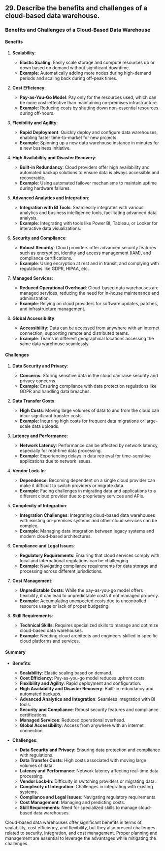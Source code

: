 ## 29. Describe the benefits and challenges of a cloud-based data warehouse.


### Benefits and Challenges of a Cloud-Based Data Warehouse

#### Benefits

1. **Scalability**:
   - **Elastic Scaling**: Easily scale storage and compute resources up or down based on demand without significant downtime.
   - **Example**: Automatically adding more nodes during high-demand periods and scaling back during off-peak times.

2. **Cost Efficiency**:
   - **Pay-as-You-Go Model**: Pay only for the resources used, which can be more cost-effective than maintaining on-premises infrastructure.
   - **Example**: Reducing costs by shutting down non-essential resources during off-hours.

3. **Flexibility and Agility**:
   - **Rapid Deployment**: Quickly deploy and configure data warehouses, enabling faster time-to-market for new projects.
   - **Example**: Spinning up a new data warehouse instance in minutes for a new business initiative.

4. **High Availability and Disaster Recovery**:
   - **Built-in Redundancy**: Cloud providers offer high availability and automated backup solutions to ensure data is always accessible and recoverable.
   - **Example**: Using automated failover mechanisms to maintain uptime during hardware failures.

5. **Advanced Analytics and Integration**:
   - **Integration with BI Tools**: Seamlessly integrates with various analytics and business intelligence tools, facilitating advanced data analysis.
   - **Example**: Integrating with tools like Power BI, Tableau, or Looker for interactive data visualizations.

6. **Security and Compliance**:
   - **Robust Security**: Cloud providers offer advanced security features such as encryption, identity and access management (IAM), and compliance certifications.
   - **Example**: Using encryption at rest and in transit, and complying with regulations like GDPR, HIPAA, etc.

7. **Managed Services**:
   - **Reduced Operational Overhead**: Cloud-based data warehouses are managed services, reducing the need for in-house maintenance and administration.
   - **Example**: Relying on cloud providers for software updates, patches, and infrastructure management.

8. **Global Accessibility**:
   - **Accessibility**: Data can be accessed from anywhere with an internet connection, supporting remote and distributed teams.
   - **Example**: Teams in different geographical locations accessing the same data warehouse seamlessly.

#### Challenges

1. **Data Security and Privacy**:
   - **Concerns**: Storing sensitive data in the cloud can raise security and privacy concerns.
   - **Example**: Ensuring compliance with data protection regulations like GDPR and handling data breaches.

2. **Data Transfer Costs**:
   - **High Costs**: Moving large volumes of data to and from the cloud can incur significant transfer costs.
   - **Example**: Incurring high costs for frequent data migrations or large-scale data uploads.

3. **Latency and Performance**:
   - **Network Latency**: Performance can be affected by network latency, especially for real-time data processing.
   - **Example**: Experiencing delays in data retrieval for time-sensitive applications due to network issues.

4. **Vendor Lock-In**:
   - **Dependence**: Becoming dependent on a single cloud provider can make it difficult to switch providers or migrate data.
   - **Example**: Facing challenges in migrating data and applications to a different cloud provider due to proprietary services and APIs.

5. **Complexity of Integration**:
   - **Integration Challenges**: Integrating cloud-based data warehouses with existing on-premises systems and other cloud services can be complex.
   - **Example**: Managing data integration between legacy systems and modern cloud-based architectures.

6. **Compliance and Legal Issues**:
   - **Regulatory Requirements**: Ensuring that cloud services comply with local and international regulations can be challenging.
   - **Example**: Navigating compliance requirements for data storage and processing across different jurisdictions.

7. **Cost Management**:
   - **Unpredictable Costs**: While the pay-as-you-go model offers flexibility, it can lead to unpredictable costs if not managed properly.
   - **Example**: Accumulating unexpected costs due to uncontrolled resource usage or lack of proper budgeting.

8. **Skill Requirements**:
   - **Technical Skills**: Requires specialized skills to manage and optimize cloud-based data warehouses.
   - **Example**: Needing cloud architects and engineers skilled in specific cloud platforms and services.

#### Summary

- **Benefits**:
  - **Scalability**: Elastic scaling based on demand.
  - **Cost Efficiency**: Pay-as-you-go model reduces upfront costs.
  - **Flexibility and Agility**: Rapid deployment and configuration.
  - **High Availability and Disaster Recovery**: Built-in redundancy and automated backups.
  - **Advanced Analytics and Integration**: Seamless integration with BI tools.
  - **Security and Compliance**: Robust security features and compliance certifications.
  - **Managed Services**: Reduced operational overhead.
  - **Global Accessibility**: Access from anywhere with an internet connection.

- **Challenges**:
  - **Data Security and Privacy**: Ensuring data protection and compliance with regulations.
  - **Data Transfer Costs**: High costs associated with moving large volumes of data.
  - **Latency and Performance**: Network latency affecting real-time data processing.
  - **Vendor Lock-In**: Difficulty in switching providers or migrating data.
  - **Complexity of Integration**: Challenges in integrating with existing systems.
  - **Compliance and Legal Issues**: Navigating regulatory requirements.
  - **Cost Management**: Managing and predicting costs.
  - **Skill Requirements**: Need for specialized skills to manage cloud-based data warehouses.

Cloud-based data warehouses offer significant benefits in terms of scalability, cost efficiency, and flexibility, but they also present challenges related to security, integration, and cost management. Proper planning and management are essential to leverage the advantages while mitigating the challenges.